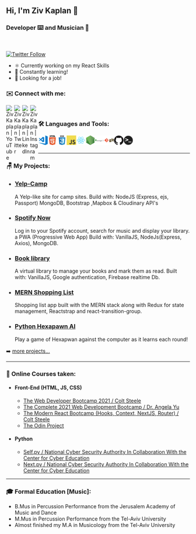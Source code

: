 ## Hi, I'm Ziv Kaplan 👋

### Developer ⌨️ and Musician 🥁

<br />

[![Twitter Follow](https://img.shields.io/twitter/follow/zivkaplan?color=1DA1F2&logo=twitter&style=for-the-badge)](https://twitter.com/intent/follow?original_referer=https%3A%2F%2Fgithub.com%2zivkaplan&screen_name=zivkaplan)

-   ⚛️ Currently working on my React Skills
-   🌱 Constantly learning!
-   👯 Looking for a job!

### ✉️ Connect with me:

[<img align="left" alt="ZivKaplan | YouTube" width="22px" src="https://cdn.jsdelivr.net/npm/simple-icons@v3/icons/youtube.svg" />][youtube]
[<img align="left" alt="ZivKaplan | Twitter" width="22px" src="https://cdn.jsdelivr.net/npm/simple-icons@v3/icons/twitter.svg" />][twitter]
[<img align="left" alt="ZivKaplan | LinkedIn" width="22px" src="https://cdn.jsdelivr.net/npm/simple-icons@v3/icons/linkedin.svg" />][linkedin]
[<img align="left" alt="ZivKaplan | Instagram" width="22px" src="https://cdn.jsdelivr.net/npm/simple-icons@v3/icons/instagram.svg" />][instagram]

<br />

### 🛠 Languages and Tools:

<img align="left" alt="Visual Studio Code" width="26px" src="https://raw.githubusercontent.com/github/explore/80688e429a7d4ef2fca1e82350fe8e3517d3494d/topics/visual-studio-code/visual-studio-code.png" />
<img align="left" alt="HTML5" width="26px" src="https://raw.githubusercontent.com/github/explore/80688e429a7d4ef2fca1e82350fe8e3517d3494d/topics/html/html.png" />
<img align="left" alt="CSS3" width="26px" src="https://raw.githubusercontent.com/github/explore/80688e429a7d4ef2fca1e82350fe8e3517d3494d/topics/css/css.png" />
<img align="left" alt="JavaScript" width="26px" src="https://raw.githubusercontent.com/github/explore/80688e429a7d4ef2fca1e82350fe8e3517d3494d/topics/javascript/javascript.png" />
<img align="left" alt="React" width="26px" src="https://raw.githubusercontent.com/github/explore/80688e429a7d4ef2fca1e82350fe8e3517d3494d/topics/react/react.png" />
<img align="left" alt="Node.js" width="26px" src="https://raw.githubusercontent.com/github/explore/80688e429a7d4ef2fca1e82350fe8e3517d3494d/topics/nodejs/nodejs.png" />
<img align="left" alt="MongoDB" width="26px" src="https://raw.githubusercontent.com/github/explore/80688e429a7d4ef2fca1e82350fe8e3517d3494d/topics/mongodb/mongodb.png" />
<img align="left" alt="Git" width="26px" src="https://raw.githubusercontent.com/github/explore/80688e429a7d4ef2fca1e82350fe8e3517d3494d/topics/git/git.png" />
<img align="left" alt="GitHub" width="26px" src="https://raw.githubusercontent.com/github/explore/78df643247d429f6cc873026c0622819ad797942/topics/github/github.png" />
<img align="left" alt="Terminal" width="26px" src="https://raw.githubusercontent.com/github/explore/80688e429a7d4ef2fca1e82350fe8e3517d3494d/topics/terminal/terminal.png" />

<br />
<br />

---

### 🪑 My Projects:

<!-- PROJECTS:START -->

-   ### [Yelp-Camp](https://github.com/zivkaplan/YelpCamp)

    A Yelp-like site for camp sites. Build with: NodeJS (Express, ejs, Passport) MongoDB, Bootstrap ,Mapbox & Cloudinary API's

-   ### [Spotify Now](https://github.com/zivkaplan/SpotifyNow)

    Log in to your Spotify account, search for music and display your library. a PWA (Progressive Web App) Build with: VanillaJS, NodeJs(Express, Axios), MongoDB.

-   ### [Book library](https://github.com/zivkaplan/Book-library)

    A virtual library to manage your books and mark them as read. Built with: VanillaJS, Google authentication, Firebase realtime Db.

-   ### [MERN Shopping List](https://github.com/zivkaplan/Traversy-mern-shopping-list)

    Shopping list app built with the MERN stack along with Redux for state management, Reactstrap and react-transition-group.

-   ### [Python Hexapawn AI](https://github.com/zivkaplan/Hexapawn-python)

    Play a game of Hexapwan against the computer as it learns each round!

➡️ [more projects...](https://github.com/zivkaplan/Projects-repo)

<!-- PROJECTS:END -->

---

### 📕 Online Courses taken:

<!-- COURSES-LIST:START -->

-   #### Front-End (HTML, JS, CSS)

    -   [The Web Developer Bootcamp 2021 / Colt Steele](https://www.udemy.com/course/the-web-developer-bootcamp/)
    -   [The Complete 2021 Web Development Bootcamp / Dr. Angela Yu](https://www.udemy.com/course/the-complete-web-development-bootcamp/)
    -   [The Modern React Bootcamp (Hooks, Context, NextJS, Router) / Colt Steele](https://www.udemy.com/course/modern-react-bootcamp/)
    -   [The Odin Project](https://www.theodinproject.com/)

-   #### Python

    -   [Self.py / National Cyber Security Authority In Collaboration With the Center for Cyber Education](https://campus.gov.il/en/course/course-v1-cs-gov_cs_selfpy101/)
    -   [Next.py / National Cyber Security Authority In Collaboration With the Center for Cyber Education](https://campus.gov.il/course/course-v1-cs-gov-cs-nextpy102/)

    <!-- COURSES-LIST:END -->

---

### 🎓 Formal Education [Music]:

-   B.Mus in Percussion Performance from the Jerusalem Academy of Music and Dance
-   M.Mus in Percussion Performance from the Tel-Aviv University
-   Almost finished my M.A in Musicology from the Tel-Aviv University

[website]: https://linktr.ee/zivkap
[twitter]: https://twitter.com/zivkaplan
[youtube]: https://www.youtube.com/user/TheZivkaplan
[instagram]: https://instagram.com/zivkaplan
[linkedin]: https://linkedin.com/in/zivkaplan
